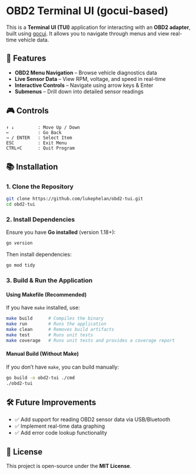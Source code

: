 # OBD2 Terminal UI (gocui-based)

This is a **Terminal UI (TUI)** application for interacting with an **OBD2 adapter**, built using [gocui](https://github.com/jroimartin/gocui). It allows you to navigate through menus and view real-time vehicle data.

## 🚀 Features

- **OBD2 Menu Navigation** – Browse vehicle diagnostics data
- **Live Sensor Data** – View RPM, voltage, and speed in real-time
- **Interactive Controls** – Navigate using arrow keys & Enter
- **Submenus** – Drill down into detailed sensor readings

## 🎮 Controls

```
↑ ↓         : Move Up / Down
←           : Go Back
→ / ENTER   : Select Item
ESC         : Exit Menu
CTRL+C      : Quit Program
```

## 📚 Installation

### 1. Clone the Repository

```sh
git clone https://github.com/lukephelan/obd2-tui.git
cd obd2-tui
```

### 2. Install Dependencies

Ensure you have **Go installed** (version 1.18+):

```sh
go version
```

Then install dependencies:

```sh
go mod tidy
```

### 3. Build & Run the Application

#### Using Makefile (Recommended)

If you have `make` installed, use:

```sh
make build      # Compiles the binary
make run        # Runs the application
make clean      # Removes build artifacts
make test       # Runs unit tests
make coverage   # Runs unit tests and provides a coverage report
```

#### Manual Build (Without Make)

If you don’t have `make`, you can build manually:

```sh
go build -o obd2-tui ./cmd
./obd2-tui
```

## 🛠 Future Improvements

- ✅ Add support for reading OBD2 sensor data via USB/Bluetooth
- ✅ Implement real-time data graphing
- ✅ Add error code lookup functionality

## 🐝 License

This project is open-source under the **MIT License**.
